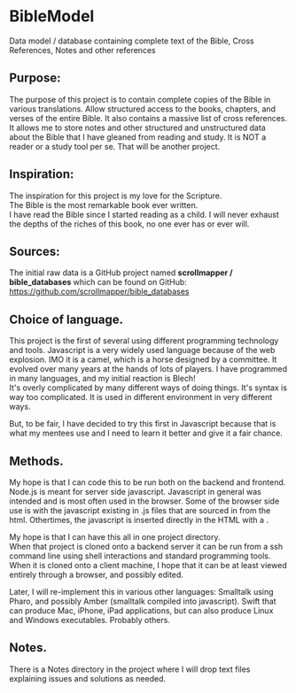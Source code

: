 # BibleModel
Data model / database containing complete text of the Bible, Cross References,  Notes and other references

## Purpose:
The purpose of this project is to contain complete copies of the Bible in various translations.  Allow structured access to the books, chapters, and verses of the entire Bible.  It also contains a massive list of cross references.  It allows me to store notes and other structured and unstructured data about the Bible that I have gleaned from reading and study. 
It is NOT a reader or a study tool per se.  That will be another project.

## Inspiration:
The inspiration for this project is my love for the Scripture.  
The Bible is the most remarkable book ever written.  
I have read the Bible since I started reading as a child. 
I will never exhaust the depths of the riches of this book, no one ever has or ever will. 

## Sources:
The initial raw data is a GitHub project named **scrollmapper / bible_databases** 
which can be found on GitHub: https://github.com/scrollmapper/bible_databases

## Choice of language.
This project is the first of several using different programming technology and tools.
Javascript is a very widely used language because of the web explosion.
 <rant>
    IMO it is a camel, which is a horse designed by a committee.   It evolved over many years at the hands of lots of players.
    I have programmed in many languages, and my initial reaction is Blech!  
    It's overly complicated by many different ways of doing things.
    It's syntax is way too complicated.
    It is used in different environment in very different ways. 
 </rant>

But, to be fair, I have decided to try this first in Javascript because that is what my mentees use and 
I need to learn it better and give it a fair chance.

## Methods.
My hope is that I can code this to be run both on the backend and frontend.
Node.js is meant for server side javascript.
Javascript in general was intended and is most often used in the browser.
Some of the browser side use is with the javascript existing in .js files that are sourced in from the html.
Othertimes, the javascript is inserted directly in the HTML with a <script> </script>. 

My hope is that I can have this all in one project directory.  
When that project is cloned onto a backend server it can be run from a ssh command line using shell interactions and standard programming tools.
When it is cloned onto a client machine, I hope that it can be at least viewed entirely through a browser, and possibly edited.

Later, I will re-implement this in various other languages:
Smalltalk using Pharo, and possibly Amber (smalltalk compiled into javascript).
Swift that can produce Mac, iPhone, iPad applications, but can also produce Linux and Windows executables. 
Probably others. 

## Notes.
There is a Notes directory in the project where I will drop text files explaining issues and solutions as needed. 

